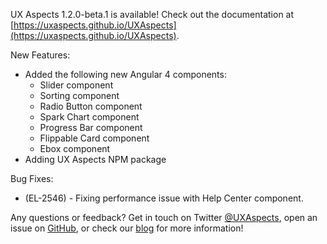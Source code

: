 UX Aspects 1.2.0-beta.1 is available! Check out the documentation at [https://uxaspects.github.io/UXAspects](https://uxaspects.github.io/UXAspects).

New Features:
* Added the following new Angular 4 components:
    * Slider component
    * Sorting component
    * Radio Button component
    * Spark Chart component
    * Progress Bar component
    * Flippable Card component
    * Ebox component
* Adding UX Aspects NPM package

Bug Fixes:
* (EL-2546) - Fixing performance issue with Help Center component.

Any questions or feedback? Get in touch on Twitter [@UXAspects](https://twitter.com/UXAspects),
open an issue on [GitHub](https://github.com/UXAspects/UXAspects/issues), or check our [blog](https://uxaspects.github.io/UXAspects/#/blog)
for more information!